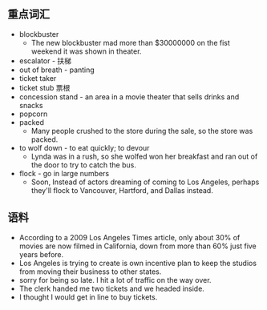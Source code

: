 ## 重点词汇
- blockbuster
	- The new blockbuster mad more than $30000000 on the fist weekend it was shown in theater.
- escalator - 扶梯
- out of breath - panting
- ticket taker
- ticket stub 票根
- concession stand - an area in a movie theater that sells drinks and snacks
- popcorn
- packed
	- Many people crushed to the store during the sale, so the store was packed.
- to wolf down - to eat quickly; to devour
	- Lynda was in a rush, so she wolfed won her breakfast and ran out of the door to try to catch the bus.
- flock - go in large numbers
	- Soon, Instead of actors dreaming of coming to Los Angeles, perhaps they'll flock  to Vancouver, Hartford, and Dallas instead.

## 语料
- According to a 2009 Los Angeles Times article, only about 30% of movies are now filmed in California, down from more than 60% just five years before.
- Los Angeles is trying to create is own incentive plan to keep the studios from moving their business to other states.
- sorry for being so late. I hit a lot of  traffic on the way over.
- The clerk handed me two tickets and we headed inside.
- I thought I would get in line to buy tickets.
